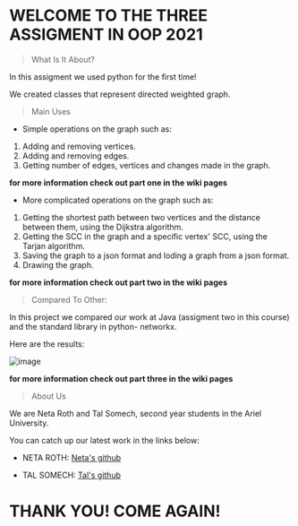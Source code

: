 # WELCOME TO THE THREE ASSIGMENT IN OOP 2021

> What Is It About?

In this assigment we used python for the first time!

We created classes that represent directed weighted graph.


> Main Uses

* Simple operations on the graph such as:
1. Adding and removing vertices.
2. Adding and removing edges.
3. Getting number of edges, vertices and changes made in the graph.

**for more information check out part one in the wiki pages**

* More complicated operations on the graph such as:
1. Getting the shortest path between two vertices and the distance between them, using the Dijkstra algorithm.
2. Getting the SCC in the graph and a specific vertex' SCC, using the Tarjan algorithm.
3. Saving the graph to a json format and loding a graph from a json format.
4. Drawing the graph.

**for more information check out part two in the wiki pages**

> Compared To Other:

In this project we compared our work at Java (assigment two in this course) and the standard library in python- networkx.

Here are the results:

![image](https://user-images.githubusercontent.com/69470263/104123118-d8d18c00-5351-11eb-9e8a-3c9b6b279c48.png)


**for more information check out part three in the wiki pages**

> About Us

We are Neta Roth and Tal Somech, second year students in the Ariel University.

You can catch up our latest work in the links below:

* NETA ROTH:
[Neta's github](https://github.com/neta-r)

* TAL SOMECH:
[Tal's github](https://github.com/TalSomech)


# THANK YOU! COME AGAIN!
